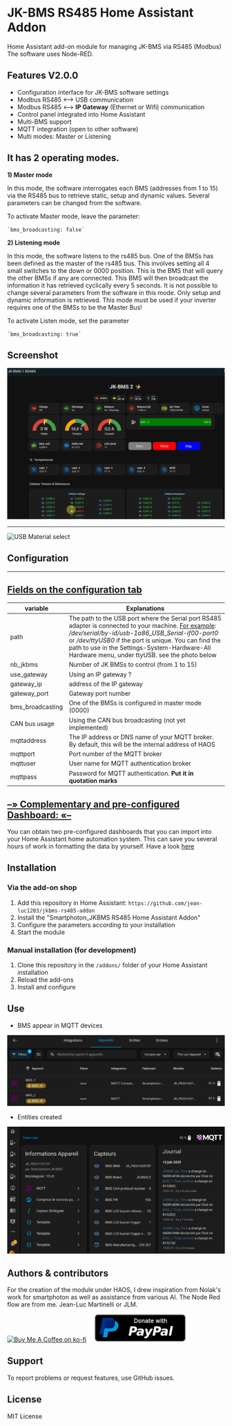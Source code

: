 # JK-BMS RS485 Home Assistant Addon

Home Assistant add-on module for managing JK-BMS via RS485 (Modbus)
The software uses Node-RED.

## Features V2.0.0

- Configuration interface for JK-BMS software settings
- Modbus RS485 <--> USB communication
- Modbus RS485 <--> **IP Gateway** (Ethernet or Wifi) communication
- Control panel integrated into Home Assistant
- Multi-BMS support
- MQTT integration (open to other software)
- Multi modes: Master or Listening


## It has 2 operating modes.


**1) Master mode**

In this mode, the software interrogates each BMS (addresses from 1 to 15) via the RS485 bus to retrieve static, setup and dynamic values.
Several parameters can be changed from the software.

To activate Master mode, leave the parameter:

	`bms_broadcasting: false`

**2) Listening mode**

In this mode, the software listens to the rs485 bus. One of the BMSs has been defined as the master of the rs485 bus. This involves setting all 4 small switches to the down or 0000 position.
This is the BMS that will query the other BMSs if any are connected. This BMS will then broadcast the information it has retrieved cyclically every 5 seconds.
It is not possible to change several parameters from the software in this mode.
Only setup and dynamic information is retrieved.
This mode must be used if your inverter requires one of the BMSs to be the Master Bus!

To activate Listen mode, set the parameter

	`bms_broadcasting: true`

  ## Screenshot

  ![Logo](https://raw.githubusercontent.com/jean-luc1203/jkbms-rs485-addon/main/images/JK-BMS-Screenshot-1.gif)

---

  ![USB Material select](https://raw.githubusercontent.com/jean-luc1203/jkbms-rs485-addon/main/images/Fonctionnement-LED-cable-rs485.gif)

## Configuration
---
## <u>Fields on the configuration tab</u>

|variable                |Explanations                                                                                                                                                                                                                                                                                                                                                                                                                                                                                                                                                                                                 |
|----------------|--------------------------------------------------------------------------------------------------------------------------------------------------------------------------------------------------------------------------------------------------------------------------------------------------------------------------------------------------------------------------------------------------------------------------------------------------------------------------------------------------------------------------------------------------------------------------------------------------|
| path       | The path to the USB port where the Serial port RS485 adapter is connected to your machine. <u>For example</u>: */dev/serial/by-id/usb-1a86_USB_Serial-if00-port0* or */dev/ttyUSB0* if the port is unique. You can find the path to use in the Settings-System-Hardware-All Hardware menu, under ttyUSB. see the photo below                                                                                                                                                                                                                                                                     |
|  nb_jkbms  |                                                                                                                                                                                                                                                                                                                            Number of JK BMSs to control (from 1 to 15)                                                                                                                                            |
|  use_gateway  |                                                                                                                                                                                                                                                                                                                            Using an IP gateway ?                                                                                                                                              |
|  gateway_ip  |                                                                                                                                                                                                                                                                                                                            address of the IP gateway                                                                                                                                        |
|  gateway_port  |                                                                                                                                                                                                                                                                                                                            Gateway port number                                                                                                                                         |
|  bms_broadcasting  |                                                                                                                                                                                                                                                                                                                            One of the BMSs is configured in master mode (0000)                                                                                                                             
|  CAN bus usage  |                                                                                                                                                                                                                                                                                                                            Using the CAN bus broadcasting (not yet implemented)                                                                                                                              
|  mqttaddress  |                                                                                                                                                                                                 The IP address or DNS name of your MQTT broker. By default, this will be the internal address of HAOS                                                                                                                       
|  mqttport   |                                                                                                                                                                                                 Port number of the MQTT broker             
|  mqttuser  |                                                                                                                                                                                                 User name for MQTT authentication broker                                               
|  mqttpass  |                                                                                                                                                                                                Password for MQTT authentication. **Put it in quotation marks**                                                                                                                                       |

## <u>&ndash;&raquo; Complementary and pre-configured Dashboard: &laquo;&ndash; </u>

You can obtain two pre-configured dashboards that you can import into your Home Assistant home automation system.
This can save you several hours of work in formatting the data by yourself.
Have a look [here](https://ko-fi.com/s/495acc37c7)

## Installation

### Via the add-on shop

1. Add this repository in Home Assistant: `https://github.com/jean-luc1203/jkbms-rs485-addon`
2. Install the "Smartphoton_JKBMS RS485 Home Assistant Addon"
3. Configure the parameters according to your installation
4. Start the module

### Manual installation (for development)

1. Clone this repository in the `/addons/` folder of your Home Assistant installation
2. Reload the add-ons
3. Install and configure

## Use

- BMS appear in MQTT devices

![BMS-in-MQTT-devices](images/JKBMS-in-MQTT-devices.png)

- Entities created

![JKBMS-entities](images/JKBMS-entities.png)


## Authors & contributors

For the creation of the module under HAOS, I drew inspiration from Nolak's work for smartphoton
as well as assistance from various AI.
The Node Red flow are from me. Jean-Luc Martinelli or JLM.

[![Buy Me A Coffee on ko-fi](https://ko-fi.com/img/githubbutton_sm.svg)](https://ko-fi.com/Y8Y3YHYZP)      [!["Buy Me A Coffee on Paypal"](https://raw.githubusercontent.com/jean-luc1203/jkbms-rs485-addon/main/images/paypal.png)](https://www.paypal.com/donate/?hosted_button_id=864NCUWH4VJ8N)


## Support

To report problems or request features, use GitHub issues.

## License

MIT License
